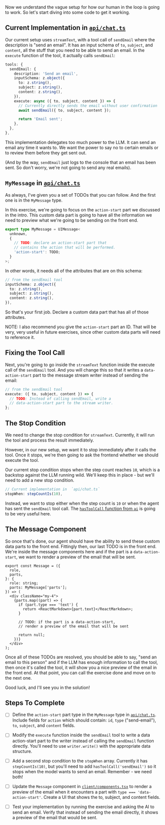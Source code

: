 Now we understand the vague setup for how our human in the loop is going to work. So let's start diving into some code to get it working.

## Current Implementation in [`api/chat.ts`](./api/chat.ts)

Our current setup uses `streamText`, with a tool call of `sendEmail` where the description is "send an email". It has an input schema of `to`, `subject`, and `content`, all the stuff that you need to be able to send an email. In the `execute` function of the tool, it actually calls `sendEmail`:

```ts
tools: {
  sendEmail: {
    description: 'Send an email',
    inputSchema: z.object({
      to: z.string(),
      subject: z.string(),
      content: z.string(),
    }),
    execute: async ({ to, subject, content }) => {
      // Currently directly sends the email without user confirmation
      await sendEmail({ to, subject, content });

      return 'Email sent';
    },
  },
},
```

This implementation delegates too much power to the LLM. It can send an email any time it wants to. We want the power to say no to certain emails or to review them before they get sent out.

(And by the way, `sendEmail` just logs to the console that an email has been sent. So don't worry, we're not going to send any real emails).

## `MyMessage` in [`api/chat.ts`](./api/chat.ts)

As always, I've given you a set of TODOs that you can follow. And the first one is in the `MyMessage` type.

In this exercise, we're going to focus on the `action-start` part we discussed in the intro. This custom data part is going to have all the information we need to preview what we're going to be sending on the front end.

```ts
export type MyMessage = UIMessage<
  unknown,
  {
    // TODO: declare an action-start part that
    // contains the action that will be performed.
    'action-start': TODO;
  }
>;
```

In other words, it needs all of the attributes that are on this schema:

```ts
// from the sendEmail tool
inputSchema: z.object({
  to: z.string(),
  subject: z.string(),
  content: z.string(),
}),
```

So that's your first job. Declare a custom data part that has all of those attributes.

NOTE: I also recommend you give the `action-start` part an ID. That will be very, very useful in future exercises, since other custom data parts will need to reference it.

## Fixing the Tool Call

Next, you're going to go inside the `streamText` function inside the execute call of the `sendEmail` tool. And you will change this so that it writes a `data-action-start` part to the message stream writer instead of sending the email:

```ts
// from the sendEmail tool
execute: ({ to, subject, content }) => {
  // TODO: Instead of calling sendEmail, write a
  // data-action-start part to the stream writer.
};
```

## The Stop Condition

We need to change the stop condition for `streamText`. Currently, it will run the tool and process the result immediately.

However, in our new setup, we want it to stop immediately after it calls the tool. Once it stops, we're then going to ask the frontend whether we should execute the tool.

Our current stop condition stops when the step count reaches `10`, which is a backstop against the LLM running wild. We'll keep this in place - but we'll need to add a new stop condition.

```ts
// Current implementation in  `api/chat.ts`
stopWhen: stepCountIs(10),
```

Instead, we want to stop either when the step count is `10` or when the agent has sent the `sendEmail` tool call. The [`hasToolCall` function from `ai`](https://ai-sdk.dev/docs/migration-guides/migration-guide-5-0#step-control-maxsteps--stopwhen) is going to be very useful here.

## The Message Component

So once that's done, our agent should have the ability to send these custom data parts to the front end. Fittingly then, our last TODO is in the front end. We're inside the message components here and if the part is a `data-action-start`, we want to render a preview of the email that will be sent.

```tsx
export const Message = ({
  role,
  parts,
}: {
  role: string;
  parts: MyMessage['parts'];
}) => (
  <div className="my-4">
    {parts.map((part) => {
      if (part.type === 'text') {
        return <ReactMarkdown>{part.text}</ReactMarkdown>;
      }

      // TODO: if the part is a data-action-start,
      // render a preview of the email that will be sent

      return null;
    })}
  </div>
);
```

Once all of these TODOs are resolved, you should be able to say, "send an email to this person" and if the LLM has enough information to call the tool, then once it's called the tool, it will show you a nice preview of the email in the front end. At that point, you can call the exercise done and move on to the next one.

Good luck, and I'll see you in the solution!

## Steps To Complete

- [ ] Define the `action-start` part type in the `MyMessage` type in [`api/chat.ts`](./api/chat.ts). Include fields for `action` which should contain: `id`, `type` ("send-email"), `to`, `subject`, and `content` fields.

- [ ] Modify the `execute` function inside the `sendEmail` tool to write a data action-start part to the writer instead of calling the `sendEmail` function directly. You'll need to use `writer.write()` with the appropriate data structure.

- [ ] Add a second stop condition to the `stopWhen` array. Currently it has `stepCountIs(10)`, but you'll need to add `hasToolCall('sendEmail')` so it stops when the model wants to send an email. Remember - we need both!

- [ ] Update the `Message` component in [`client/components.tsx`](./client/components.tsx) to render a preview of the email when it encounters a part with `type === 'data-action-start'`. Create a UI that shows the to, subject, and content fields.

- [ ] Test your implementation by running the exercise and asking the AI to send an email. Verify that instead of sending the email directly, it shows a preview of the email that would be sent.
